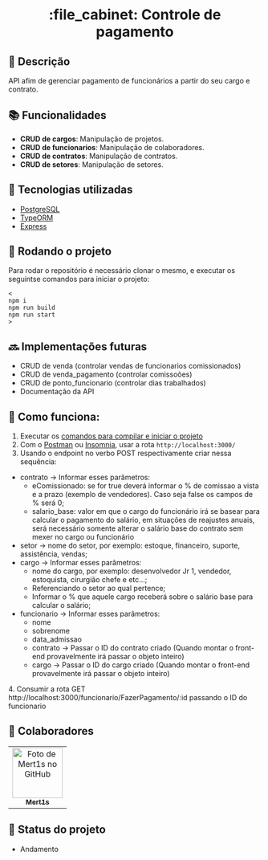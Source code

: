 <h1 align="center">:file_cabinet: Controle de pagamento</h1>

## :memo: Descrição
API afim de gerenciar pagamento de funcionários a partir do seu cargo e contrato.

## :books: Funcionalidades
* <b>CRUD de cargos</b>: Manipulação de projetos.
* <b>CRUD de funcionarios</b>: Manipulação de colaboradores.
* <b>CRUD de contratos</b>: Manipulação de contratos.
* <b>CRUD de setores</b>: Manipulação de setores.

## :wrench: Tecnologias utilizadas
* [PostgreSQL](https://www.postgresql.org/)
* [TypeORM](https://github.com/generalpiston/typeorm-encrypted)
* [Express](https://expressjs.com/)

## :rocket: <span id="rodando_o_projeto">Rodando o projeto</span>
Para rodar o repositório é necessário clonar o mesmo, e executar os seguintse comandos para iniciar o projeto:
```
<
npm i
npm run build
npm run start
>
```

<!-- ## :warning: Avisos
### Recomendável ter um arquivo .env na raiz do projeto com os seguintes campos:
* Aviso 1
* Aviso 2
 -->
## :soon: Implementações futuras
* CRUD de venda (controlar vendas de funcionarios comissionados)
* CRUD de venda_pagamento (controlar comissoões)
* CRUD de ponto_funcionario (controlar dias trabalhados)
* Documentação da API


## :runner: Como funciona:
1. Executar os <a href="#rodando_o_projeto">comandos para compilar e iniciar o projeto</a>
2. Com o [Postman](https://www.postman.com/) ou [Insomnia](https://insomnia.rest/download), usar a rota `http://localhost:3000/`
3. <span id="etapa_3">Usando o endpoint no verbo POST respectivamente criar nessa sequência:
  * contrato -> Informar esses parâmetros: 
      * eComissionado: se for true deverá informar o % de comissao a vista e a prazo (exemplo de vendedores). Caso seja false os campos de % será 0;
      * salario_base: valor em que o cargo do funcionário irá se basear para calcular o pagamento do salário, em situações de reajustes anuais, será necessário somente alterar o salário base do contrato sem mexer no cargo ou funcionário
  * setor -> nome do setor, por exemplo: estoque, financeiro, suporte, assistência, vendas;
  * cargo -> Informar esses parâmetros: 
      * nome do cargo, por exemplo: desenvolvedor Jr 1, vendedor, estoquista, cirurgião chefe e etc...;
      * Referenciando o setor ao qual pertence;
      * Informar o % que aquele cargo receberá sobre o salário base para calcular o salário;
  * funcionario -> Informar esses parâmetros:
      * nome
      * sobrenome
      * data_admissao
      * contrato -> Passar o ID do contrato criado (Quando montar o front-end provavelmente irá passar o objeto inteiro)
      * cargo -> Passar o ID do cargo criado (Quando montar o front-end provavelmente irá passar o objeto inteiro)
</span>
4. Consumir a rota GET http://localhost:3000/funcionario/FazerPagamento/:id passando o ID do funcionario

## :handshake: Colaboradores
<table>
  <tr>
    <td align="center">
      <a href="https://github.com/Mert1s">
        <img src="https://avatars.githubusercontent.com/u/70107407?v=4" width="100px;" alt="Foto de Mert1s no GitHub"/><br>
        <sub>
          <b>Mert1s</b>
        </sub>
      </a>
    </td>
  </tr>
</table>

## :dart: Status do projeto
* Andamento
